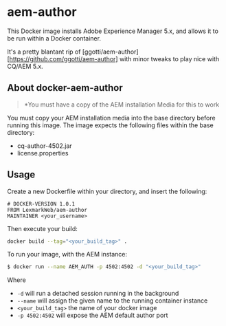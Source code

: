 # aem-author

This Docker image installs Adobe Experience Manager 5.x, and allows it
to be run within a Docker container.

It's a pretty blantant rip of [ggotti/aem-author][https://github.com/ggotti/aem-author] with minor tweaks to play nice with CQ/AEM 5.x.

## About docker-aem-author

> *You must have a copy of the AEM installation Media for this to work

You must copy your AEM installation media into the base directory before
running this image. The image expects the following files within the base directory:
* cq-author-4502.jar
* license.properties

## Usage
Create a new Dockerfile within your directory, and insert the following:

```
# DOCKER-VERSION 1.0.1
FROM LexmarkWeb/aem-author
MAINTAINER <your_username>
```

Then execute your build:
```bash
docker build --tag="<your_build_tag>" .
```

To run your image, with the AEM instance:
```bash
$ docker run --name AEM_AUTH -p 4502:4502 -d "<your_build_tag>"
```
Where
* `-d` will run a detached session running in the background
* `--name` will assign the given name to the running container instance
* `<your_build_tag>` the name of your docker image
* `-p 4502:4502` will expose the AEM default author port
